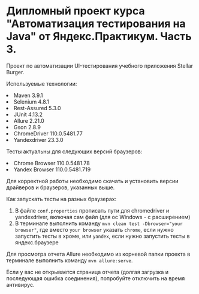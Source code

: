 # Дипломный проект курса "Автоматизация тестирования на Java" от Яндекс.Практикум. Часть 3.
Проект по автоматизации UI-тестирования учебного приложения Stellar Burger.

Используемые технологии:
<li> Maven 3.9.1
<li> Selenium 4.8.1
<li> Rest-Assured 5.3.0
<li> JUnit 4.13.2
<li> Allure 2.21.0
<li> Gson 2.8.9
<li> ChromeDriver 110.0.5481.77
<li> Yandexdriver 23.3.0

Тесты актуальны для следующих версий браузеров:
<li> Chrome Browser 110.0.5481.78
<li> Yandex Browser 110.0.5481.719

Для корректной работы необходимо скачать и установить версии драйверов и браузеров, указанных выше.

Как запускать тесты на разных браузерах:
1. В файле ```conf.properties``` прописать пути для chromedriver и yandexdriver, включая сам файл (для ос Windows - с расширением)
2. В терминале выполнить команду ```mvn clean test -Dbrowser="your browser"```, где вместо ```your browser``` указать ```chrome```, если нужно запустить тесты в хроме, или ```yandex```, если нужно запустить тесты в яндекс.браузере

Для просмотра отчета Allure необходимо из корневой папки проекта в терминале выполнить команду ```mvn allure:serve```.

Если у вас не открывается страница отчета (долгая загрузка и последующая ошибка соединения), попробуйте отключить на время антивирус.
